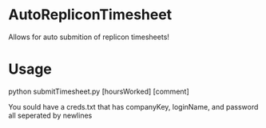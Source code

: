 # AutoRepliconTimesheet
Allows for auto submition of replicon timesheets!

# Usage
python submitTimesheet.py [hoursWorked] [comment]
  
You sould have a creds.txt that has companyKey, loginName, and password all seperated by newlines
